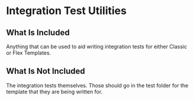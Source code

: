 # Integration Test Utilities

## What Is Included

Anything that can be used to aid writing integration tests for either Classic
or Flex Templates.

## What Is Not Included

The integration tests themselves. Those should go in the test folder for the
template that they are being written for.
